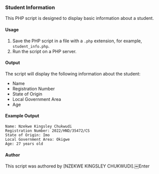 ### Student Information

This PHP script is designed to display basic information about a student.

#### Usage
1. Save the PHP script in a file with a `.php` extension, for example, `student_info.php`.
2. Run the script on a PHP server.

#### Output
The script will display the following information about the student:
- Name
- Registration Number
- State of Origin
- Local Government Area
- Age

#### Example Output
```
Name: Nzekwe Kingsley Chukwudi
Registration Number: 2022/HND/35472/CS
State of Origin: Imo
Local Government Area: Okigwe
Age: 27 years old
```

#### Author
This script was authored by [NZEKWE KINGSLEY CHUKWUDI].￼Enter
